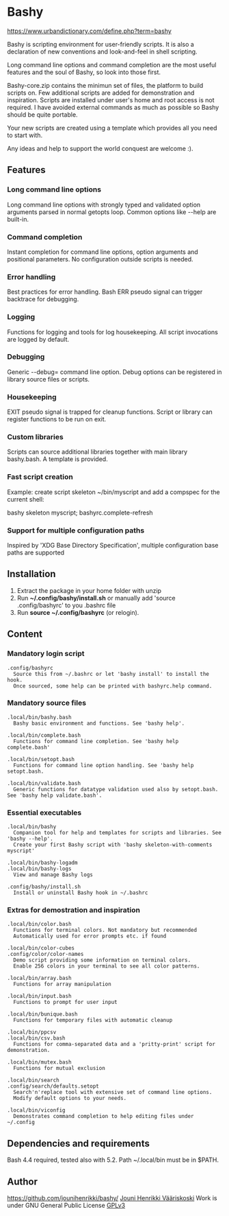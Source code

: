 # Bashy
https://www.urbandictionary.com/define.php?term=bashy

Bashy is scripting environment for user-friendly scripts.
It is also a declaration of new conventions and look-and-feel in shell scripting.

Long command line options and command completion are the most useful features and the soul of Bashy, so look into those first.

Bashy-core.zip contains the minimun set of files, the platform to build scripts on. Few additional scripts are added for demonstration and inspiration.
Scripts are installed under user's home and root access is not required. I have avoided external commands as much as possible so Bashy should be quite portable.

Your new scripts are created using a template which provides all you need to start with.

Any ideas and help to support the world conquest are welcome :).

## Features
### Long command line options
Long command line options with strongly typed and validated option arguments parsed in normal getopts loop. Common options like --help are built-in.

### Command completion
Instant completion for command line options, option arguments and positional parameters. No configuration outside scripts is needed.

### Error handling
Best practices for error handling. Bash ERR pseudo signal can trigger backtrace for debugging.

### Logging
Functions for logging and tools for log housekeeping. All script invocations are logged by default.

### Debugging
Generic --debug= command line option. Debug options can be registered in library source files or scripts.

### Housekeeping
EXIT pseudo signal is trapped for cleanup functions. Script or library can register functions to be run on exit.

### Custom libraries
Scripts can source additional libraries together with main library bashy.bash. A template is provided.

### Fast script creation
Example: create script skeleton ~/bin/myscript and add a compspec for the current shell:

  bashy skeleton myscript; bashyrc.complete-refresh

### Support for multiple configuration paths
Inspired by 'XDG Base Directory Specification', multiple configuration base paths are supported

## Installation
1. Extract the package in your home folder with unzip
2. Run **~/.config/bashy/install.sh** or manually add 'source .config/bashyrc' to you .bashrc file
3. Run **source ~/.config/bashyrc** (or relogin).

## Content
### Mandatory login script
    .config/bashyrc
      Source this from ~/.bashrc or let 'bashy install' to install the hook.
      Once sourced, some help can be printed with bashyrc.help command.
### Mandatory source files
    .local/bin/bashy.bash
      Bashy basic environment and functions. See 'bashy help'.

    .local/bin/complete.bash
      Functions for command line completion. See 'bashy help complete.bash'

    .local/bin/setopt.bash
      Functions for command line option handling. See 'bashy help setopt.bash.

    .local/bin/validate.bash
      Generic functions for datatype validation used also by setopt.bash. See 'bashy help validate.bash'.
### Essential executables
    .local/bin/bashy
      Companion tool for help and templates for scripts and libraries. See 'bashy --help'.
      Create your first Bashy script with 'bashy skeleton-with-comments myscript'

    .local/bin/bashy-logadm
    .local/bin/bashy-logs
      View and manage Bashy logs

    .config/bashy/install.sh
      Install or uninstall Bashy hook in ~/.bashrc
### Extras for demostration and inspiration
    .local/bin/color.bash
      Functions for terminal colors. Not mandatory but recommended
      Automatically used for error prompts etc. if found

    .local/bin/color-cubes
    .config/color/color-names
      Demo script providing some information on terminal colors.
      Enable 256 colors in your terminal to see all color patterns.

    .local/bin/array.bash
      Functions for array manipulation

    .local/bin/input.bash
      Functions to prompt for user input

    .local/bin/bunique.bash
      Functions for temporary files with automatic cleanup

    .local/bin/ppcsv
    .local/bin/csv.bash
      Functions for comma-separated data and a 'pritty-print' script for demonstration.

    .local/bin/mutex.bash
      Functions for mutual exclusion

    .local/bin/search
    .config/search/defaults.setopt
      Search'n'replace tool with extensive set of command line options.
      Modify default options to your needs.

    .local/bin/viconfig
      Demonstrates command completion to help editing files under ~/.config
## Dependencies and requirements
Bash 4.4 required, tested also with 5.2.
Path ~/.local/bin must be in $PATH.
## Author
https://github.com/jounihenrikki/bashy/
[Jouni Henrikki Vääriskoski](mailto:?to=jouni.vaariskoski@gmail.com&subject=Bashy&body=Hello%20Jouni,)
Work is under GNU General Public License [GPLv3](https://www.gnu.org/licenses/gpl-3.0.html)
